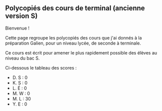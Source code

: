 ## Polycopiés des cours de terminal (ancienne version S)

Bienvenue ! 

Cette page regroupe les polycopiés des cours que j'ai donnés à la préparation
Galien, pour un niveau lycée, de seconde à terminale.

Ce cours est écrit pour amener le plus rapidement possible des élèves au niveau
du bac S.

Ci-dessous le tableau des scores : 

  - D. S : 0
  - K. S : 0
  - L. É : 0
  - M. W : 0
  - M. L : 30
  - Y. E : 0

